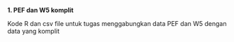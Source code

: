 **1. PEF dan W5 komplit**

Kode R dan csv file untuk tugas menggabungkan data PEF dan W5 dengan data yang komplit 
